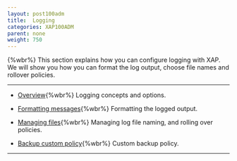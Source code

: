 ```yaml
---
layout: post100adm
title:  Logging
categories: XAP100ADM
parent: none
weight: 750
---
```

{%wbr%}
This section explains how you can configure logging with XAP. We will show you how you can format the log output, choose file names and rollover policies.

<hr/>

- [Overview](./logging.html){%wbr%}
Logging concepts and options.


- [Formatting messages](./logging-formatting-messages.html){%wbr%}
Formatting the logged output.

- [Managing files](./logging-managing-files.html){%wbr%}
Managing log file naming, and rolling over policies.

- [Backup custom policy](./logging-backing-custom-policy.html){%wbr%}
Custom backup policy.
<hr/>